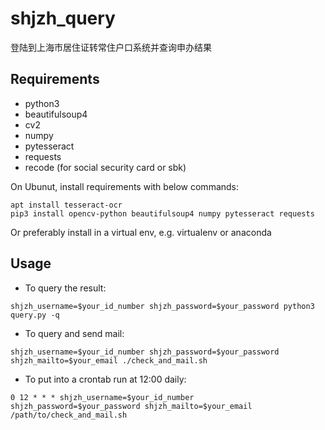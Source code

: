 # shjzh_query
登陆到上海市居住证转常住户口系统并查询申办结果

## Requirements
* python3
* beautifulsoup4
* cv2
* numpy
* pytesseract
* requests
* recode (for social security card or sbk)

On Ubunut, install requirements with below commands:
```
apt install tesseract-ocr
pip3 install opencv-python beautifulsoup4 numpy pytesseract requests
```
Or preferably install in a virtual env, e.g. virtualenv or anaconda

## Usage

* To query the result:
```
shjzh_username=$your_id_number shjzh_password=$your_password python3 query.py -q
```

* To query and send mail:
```
shjzh_username=$your_id_number shjzh_password=$your_password shjzh_mailto=$your_email ./check_and_mail.sh
```

* To put into a crontab run at 12:00 daily:
```
0 12 * * * shjzh_username=$your_id_number shjzh_password=$your_password shjzh_mailto=$your_email /path/to/check_and_mail.sh
```
